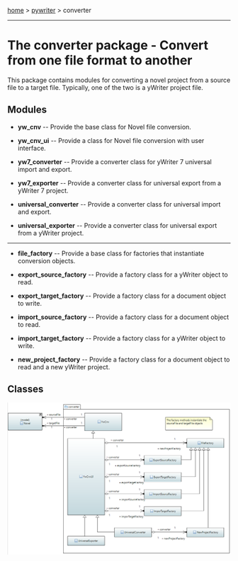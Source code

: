 [home](../../index) > [pywriter](pywriter) > converter

---

# The converter package - Convert from one file format to another

This package contains modules for converting a novel project from a source file to 
a target file. Typically, one of the two is a yWriter project file. 

## Modules

- **yw_cnv** -- Provide the base class for Novel file conversion.

- **yw_cnv_ui** -- Provide a class for Novel file conversion with user interface.

- **yw7_converter** -- Provide a converter class for yWriter 7 universal import and export.

- **yw7_exporter** -- Provide a converter class for universal export from a yWriter 7 project.

- **universal_converter** -- Provide a converter class for universal import and export.

- **universal_exporter** -- Provide a converter class for universal export from a yWriter project.

---

- **file_factory** -- Provide a base class for factories that instantiate conversion objects.

- **export_source_factory** -- Provide a factory class for a yWriter object to read.

- **export_target_factory** -- Provide a factory class for a document object to write.

- **import_source_factory** -- Provide a factory class for a document object to read.

- **import_target_factory** -- Provide a factory class for a yWriter object to write.

- **new_project_factory** -- Provide a factory class for a document object to read and a new yWriter project.


## Classes

![converter package class diagram](img/converter_package_class_diagram.png)